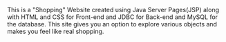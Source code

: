 This is a "Shopping" Website created using Java Server Pages(JSP) along with HTML and CSS for Front-end and JDBC for Back-end and MySQL for the database.
This site gives you an option to explore various objects and makes you feel like real shopping.
